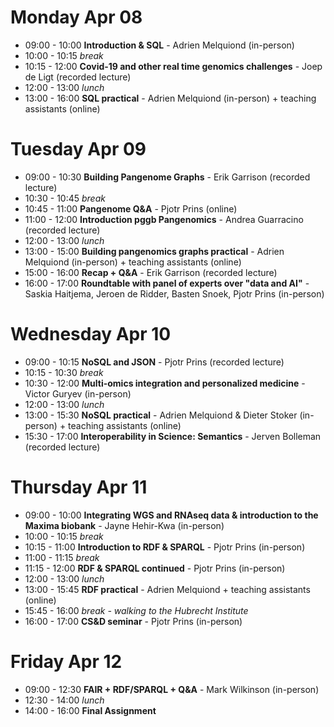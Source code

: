 # Monday Apr 08

- 09:00 - 10:00 **Introduction & SQL** - Adrien Melquiond (in-person)
- 10:00 - 10:15 *break*
- 10:15 - 12:00 **Covid-19 and other real time genomics challenges** - Joep de Ligt (recorded lecture) 
- 12:00 - 13:00 *lunch*
- 13:00 - 16:00 **SQL practical** - Adrien Melquiond (in-person) + teaching assistants (online)

# Tuesday Apr 09

- 09:00 - 10:30 **Building Pangenome Graphs** - Erik Garrison (recorded lecture)
- 10:30 - 10:45 *break*
- 10:45 - 11:00 **Pangenome Q&A** - Pjotr Prins (online)
- 11:00 - 12:00 **Introduction pggb Pangenomics** - Andrea Guarracino (recorded lecture)
- 12:00 - 13:00 *lunch*
- 13:00 - 15:00 **Building pangenomics graphs practical** - Adrien Melquiond (in-person) + teaching assistants (online)
- 15:00 - 16:00 **Recap + Q&A** - Erik Garrison (recorded lecture)
- 16:00 - 17:00 **Roundtable with panel of experts over "data and AI"** - Saskia Haitjema, Jeroen de Ridder, Basten Snoek, Pjotr Prins (in-person)

# Wednesday Apr 10

- 09:00 - 10:15 **NoSQL and JSON** - Pjotr Prins (recorded lecture)
- 10:15 - 10:30 *break*
- 10:30 - 12:00 **Multi-omics integration and personalized medicine** - Victor Guryev (in-person)
- 12:00 - 13:00 *lunch*
- 13:00 - 15:30 **NoSQL practical** - Adrien Melquiond & Dieter Stoker (in-person) + teaching assistants (online)
- 15:30 - 17:00 **Interoperability in Science: Semantics** - Jerven Bolleman (recorded lecture)

# Thursday Apr 11

- 09:00 - 10:00 **Integrating WGS and RNAseq data & introduction to the Maxima biobank** - Jayne Hehir-Kwa (in-person)
- 10:00 - 10:15 *break*
- 10:15 - 11:00 **Introduction to RDF & SPARQL** - Pjotr Prins (in-person)
- 11:00 - 11:15 *break*
- 11:15 - 12:00 **RDF & SPARQL continued** - Pjotr Prins (in-person)
- 12:00 - 13:00 *lunch*
- 13:00 - 15:45 **RDF practical** - Adrien Melquiond + teaching assistants (online)
- 15:45 - 16:00 *break - walking to the Hubrecht Institute*
- 16:00 - 17:00 **CS&D seminar** - Pjotr Prins (in-person)

# Friday Apr 12
- 09:00 - 12:30 **FAIR + RDF/SPARQL + Q&A** - Mark Wilkinson (in-person)
- 12:30 - 14:00 *lunch*
- 14:00 - 16:00 **Final Assignment**
